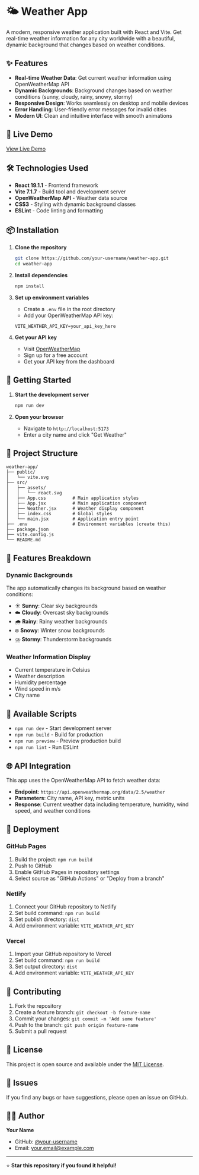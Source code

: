 # 🌤️ Weather App

A modern, responsive weather application built with React and Vite. Get real-time weather information for any city worldwide with a beautiful, dynamic background that changes based on weather conditions.

## ✨ Features

- **Real-time Weather Data**: Get current weather information using OpenWeatherMap API
- **Dynamic Backgrounds**: Background changes based on weather conditions (sunny, cloudy, rainy, snowy, stormy)
- **Responsive Design**: Works seamlessly on desktop and mobile devices
- **Error Handling**: User-friendly error messages for invalid cities
- **Modern UI**: Clean and intuitive interface with smooth animations

## 🚀 Live Demo

[View Live Demo](https://your-username.github.io/weather-app) <!-- Replace with your actual GitHub Pages URL -->

## 🛠️ Technologies Used

- **React 19.1.1** - Frontend framework
- **Vite 7.1.7** - Build tool and development server
- **OpenWeatherMap API** - Weather data source
- **CSS3** - Styling with dynamic background classes
- **ESLint** - Code linting and formatting

## 📦 Installation

1. **Clone the repository**
   ```bash
   git clone https://github.com/your-username/weather-app.git
   cd weather-app
   ```

2. **Install dependencies**
   ```bash
   npm install
   ```

3. **Set up environment variables**
   - Create a `.env` file in the root directory
   - Add your OpenWeatherMap API key:
   ```
   VITE_WEATHER_API_KEY=your_api_key_here
   ```

4. **Get your API key**
   - Visit [OpenWeatherMap](https://openweathermap.org/api)
   - Sign up for a free account
   - Get your API key from the dashboard

## 🚀 Getting Started

1. **Start the development server**
   ```bash
   npm run dev
   ```

2. **Open your browser**
   - Navigate to `http://localhost:5173`
   - Enter a city name and click "Get Weather"

## 📁 Project Structure

```
weather-app/
├── public/
│   └── vite.svg
├── src/
│   ├── assets/
│   │   └── react.svg
│   ├── App.css          # Main application styles
│   ├── App.jsx          # Main application component
│   ├── Weather.jsx      # Weather display component
│   ├── index.css        # Global styles
│   └── main.jsx         # Application entry point
├── .env                 # Environment variables (create this)
├── package.json
├── vite.config.js
└── README.md
```

## 🎨 Features Breakdown

### Dynamic Backgrounds
The app automatically changes its background based on weather conditions:
- ☀️ **Sunny**: Clear sky backgrounds
- ☁️ **Cloudy**: Overcast sky backgrounds  
- 🌧️ **Rainy**: Rainy weather backgrounds
- ❄️ **Snowy**: Winter snow backgrounds
- ⛈️ **Stormy**: Thunderstorm backgrounds

### Weather Information Display
- Current temperature in Celsius
- Weather description
- Humidity percentage
- Wind speed in m/s
- City name

## 🔧 Available Scripts

- `npm run dev` - Start development server
- `npm run build` - Build for production
- `npm run preview` - Preview production build
- `npm run lint` - Run ESLint

## 🌐 API Integration

This app uses the OpenWeatherMap API to fetch weather data:
- **Endpoint**: `https://api.openweathermap.org/data/2.5/weather`
- **Parameters**: City name, API key, metric units
- **Response**: Current weather data including temperature, humidity, wind speed, and weather conditions

## 🚀 Deployment

### GitHub Pages
1. Build the project: `npm run build`
2. Push to GitHub
3. Enable GitHub Pages in repository settings
4. Select source as "GitHub Actions" or "Deploy from a branch"

### Netlify
1. Connect your GitHub repository to Netlify
2. Set build command: `npm run build`
3. Set publish directory: `dist`
4. Add environment variable: `VITE_WEATHER_API_KEY`

### Vercel
1. Import your GitHub repository to Vercel
2. Set build command: `npm run build`
3. Set output directory: `dist`
4. Add environment variable: `VITE_WEATHER_API_KEY`

## 🤝 Contributing

1. Fork the repository
2. Create a feature branch: `git checkout -b feature-name`
3. Commit your changes: `git commit -m 'Add some feature'`
4. Push to the branch: `git push origin feature-name`
5. Submit a pull request

## 📝 License

This project is open source and available under the [MIT License](LICENSE).

## 🐛 Issues

If you find any bugs or have suggestions, please open an issue on GitHub.

## 👨‍💻 Author

**Your Name**
- GitHub: [@your-username](https://github.com/your-username)
- Email: your.email@example.com

---

⭐ **Star this repository if you found it helpful!**
